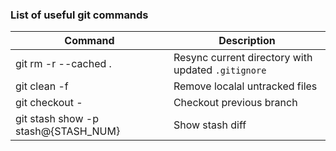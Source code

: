 ### List of useful git commands

| Command | Description |
| ------- | ----------- |
| git rm -r --cached .                | Resync current directory with updated `.gitignore` |
| git clean -f                        | Remove localal untracked files |
| git checkout -                      | Checkout previous branch |
| git stash show -p stash@{STASH_NUM} | Show stash diff |
